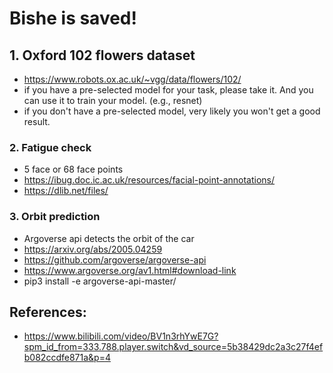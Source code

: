 # Bishe is saved!

## 1. Oxford 102 flowers dataset
- https://www.robots.ox.ac.uk/~vgg/data/flowers/102/
- if you have a pre-selected model for your task, please take it. And you can use it to train your model. (e.g., resnet)
- if you don't have a pre-selected model, very likely you won't get a good result.



### 2. Fatigue check
- 5 face or 68 face points
- https://ibug.doc.ic.ac.uk/resources/facial-point-annotations/
- https://dlib.net/files/



### 3. Orbit prediction
- Argoverse api detects the orbit of the car
- https://arxiv.org/abs/2005.04259
- https://github.com/argoverse/argoverse-api
- https://www.argoverse.org/av1.html#download-link
- pip3 install -e argoverse-api-master/


## References:
- https://www.bilibili.com/video/BV1n3rhYwE7G?spm_id_from=333.788.player.switch&vd_source=5b38429dc2a3c27f4efb082ccdfe871a&p=4